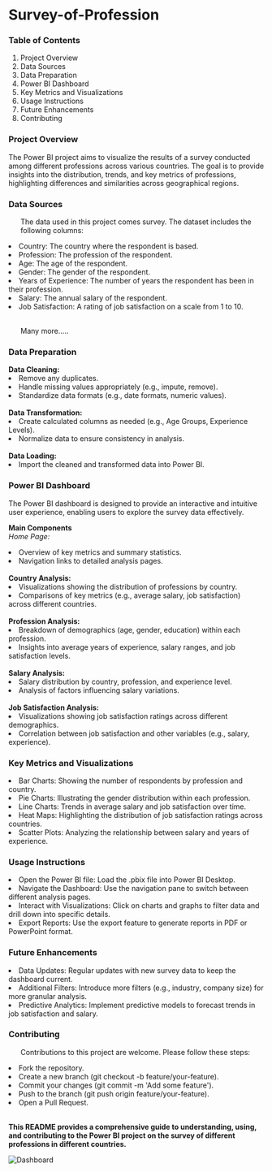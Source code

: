 <h1>Survey-of-Profession </h1>
<h3>Table of Contents</h3>
<ol type = "1">
<li>Project Overview</li>
<li>Data Sources</li>
<li>Data Preparation</li>
<li>Power BI Dashboard</li>
<li>Key Metrics and Visualizations</li>
<li>Usage Instructions</li>
<li>Future Enhancements</li>
<li>Contributing</li>

</ol>

<h3>Project Overview</h3>
<p>The Power BI project aims to visualize the results of a survey conducted among different professions across various countries. The goal is to provide insights into the distribution, trends, and key metrics of professions, highlighting differences and similarities across geographical regions.</p>

<h3>Data Sources</h3>
<ul>The data used in this project comes survey. The dataset includes the following columns:</ul>

<li>Country: The country where the respondent is based.</li>
<li>Profession: The profession of the respondent.</li>
<li>Age: The age of the respondent.</li>
<li>Gender: The gender of the respondent.</li>
<li>Years of Experience: The number of years the respondent has been in their profession.</li>
<li>Salary: The annual salary of the respondent.</li>
<li>Job Satisfaction: A rating of job satisfaction on a scale from 1 to 10.</li> </br>
<ul>Many more.....</ul>
<h3>Data Preparation</h3>
<b>Data Cleaning:</b>

<li>Remove any duplicates.</li>
<li>Handle missing values appropriately (e.g., impute, remove).</li>
<li>Standardize data formats (e.g., date formats, numeric values).</li></br>
<b>Data Transformation:</b>

<li>Create calculated columns as needed (e.g., Age Groups, Experience Levels).</li>
<li>Normalize data to ensure consistency in analysis.</li> </br>
<b>Data Loading:</b>
<li>Import the cleaned and transformed data into Power BI.</li>
<h3>Power BI Dashboard</h3>
<p>The Power BI dashboard is designed to provide an interactive and intuitive user experience, enabling users to explore the survey data effectively.</p>

<b>Main Components</b> </br>
<i>Home Page:</i>

<li>Overview of key metrics and summary statistics.</li>
<li>Navigation links to detailed analysis pages.</li></br>
<b>Country Analysis:</b>

<li>Visualizations showing the distribution of professions by country.</li>
<li>Comparisons of key metrics (e.g., average salary, job satisfaction) across different countries.</li> </br>
<b>Profession Analysis:</b>

<li>Breakdown of demographics (age, gender, education) within each profession.</li>
<li>Insights into average years of experience, salary ranges, and job satisfaction levels.</li> </br>
<b>Salary Analysis:</b>

<li>Salary distribution by country, profession, and experience level.</li>
<li>Analysis of factors influencing salary variations.</li> </br>
<b>Job Satisfaction Analysis:</b>

<li>Visualizations showing job satisfaction ratings across different demographics.</li>
<li>Correlation between job satisfaction and other variables (e.g., salary, experience).</li>
<h3>Key Metrics and Visualizations</h3>
<li>Bar Charts: Showing the number of respondents by profession and country.</li>
<li>Pie Charts: Illustrating the gender distribution within each profession.</li>
<li>Line Charts: Trends in average salary and job satisfaction over time.</li>
<li>Heat Maps: Highlighting the distribution of job satisfaction ratings across countries.</li>
<li>Scatter Plots: Analyzing the relationship between salary and years of experience.</li>
<h3>Usage Instructions</h3>
<li>Open the Power BI file: Load the .pbix file into Power BI Desktop.</li>
<li>Navigate the Dashboard: Use the navigation pane to switch between different analysis pages.</li>
<li>Interact with Visualizations: Click on charts and graphs to filter data and drill down into specific details.</li>
<li>Export Reports: Use the export feature to generate reports in PDF or PowerPoint format.</li>
<h3>Future Enhancements</h3>
<li>Data Updates: Regular updates with new survey data to keep the dashboard current.</li>
<li>Additional Filters: Introduce more filters (e.g., industry, company size) for more granular analysis.</li>
<li>Predictive Analytics: Implement predictive models to forecast trends in job satisfaction and salary.</li>
<h3>Contributing</h3>
<ul>Contributions to this project are welcome. Please follow these steps:</ul>

<li>Fork the repository.</li>
<li>Create a new branch (git checkout -b feature/your-feature).</li>
<li>Commit your changes (git commit -m 'Add some feature').</li>
<li>Push to the branch (git push origin feature/your-feature).</li>
<li>Open a Pull Request.</li>
</br>


<b>This README provides a comprehensive guide to understanding, using, and contributing to the Power BI project on the survey of different professions in different countries. </b>

![Dashboard](https://github.com/user-attachments/assets/132fdff1-9bc1-496f-ba9d-4af3b632bcfe)
